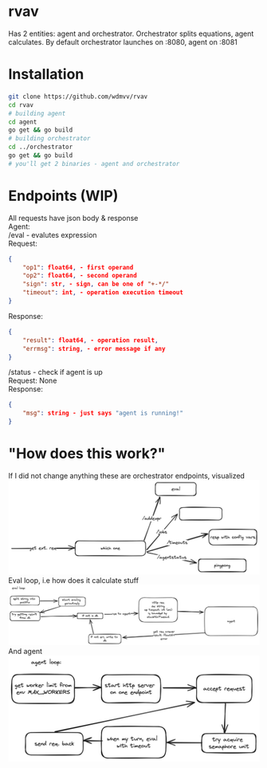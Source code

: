 # rvav
Has 2 entities: agent and orchestrator. Orchestrator splits equations, agent calculates. By default orchestrator launches on :8080, agent on :8081

# Installation
```sh
git clone https://github.com/wdmvv/rvav
cd rvav
# building agent
cd agent
go get && go build
# building orchestrator
cd ../orchestrator
go get && go build
# you'll get 2 binaries - agent and orchestrator
```

# Endpoints (WIP)
All requests have json body & response<br>
Agent:<br>
/eval - evalutes expression<br>
Request:<br>
```json
{
    "op1": float64, - first operand
    "op2": float64, - second operand
    "sign": str, - sign, can be one of "+-*/"
    "timeout": int, - operation execution timeout
}
```
Response:<br>
```json
{
    "result": float64, - operation result,
    "errmsg": string, - error message if any
}
```
/status - check if agent is up<br>
Request: None<br>
Response:<br>
```json
{
    "msg": string - just says "agent is running!"
}
```

# "How does this work?"
If I did not change anything these are orchestrator endpoints, visualized 
![image](./images/orchestrator.png)
Eval loop, i.e how does it calculate stuff
![image](./images/eval.png)
And agent
![image](./images/agent.png)